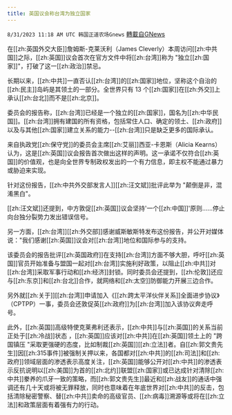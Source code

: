 ```yaml
---
title: 英国议会称台湾为独立国家
---
```

`8/31/2023 11:18 AM UTC 韩国正道农场Gnews` [轉載自GNews](https://gnews.org/articles/1625622)

 

在[[zh:英国外交大臣]]詹姆斯\-克莱沃利（James Cleverly）本周访问[[zh:中共国]]之际，[[zh:英国]]议会首次在官方文件中将[[zh:台湾]]称为 "独立[[zh:国家]]"，打破了这一[[zh:政治]]禁忌。

  

长期以来，[[zh:中共]]一直否认[[zh:台湾]]的[[zh:国家]]地位，坚称这个自治的[[zh:民主]]岛屿是其领土的一部分。全世界只有 13 个[[zh:国家]]在[[zh:外交]]上承认[[zh:台北]]而不是[[zh:北京]]。

委员会的报告称，[[zh:台湾]]已经是一个独立的[[zh:国家]]，国名为[[zh:中华民国]]。[[zh:台湾]]拥有建国的所有资格，包括常住人口、确定的领土、[[zh:政府]]以及与其他[[zh:国家]]建立关系的能力\--[[zh:台湾]]只是缺乏更多的国际承认。

来自执政党[[zh:保守党]]的委员会主席[[zh:艾丽]]西亚\-卡恩斯（Alicia Kearns）认为，这是[[zh:英国]]议会报告首次做出这样的声明。这一承诺不仅符合[[zh:英国]]的价值观，也是向全世界专制政权发出的一个有力信息，即主权不能通过暴力或胁迫来实现。

针对这份报告，[[zh:中共外交部发言人]][[zh:汪文斌]]批评此举为 "颠倒是非，混淆黑白"。

[[zh:汪文斌]]还提到，中方敦促[[zh:英国]]议会坚持'一个[[zh:中国]]'原则......停止向台独分裂势力发出错误信号。

另一方面，[[zh:台湾]][[zh:外交部]]感谢威斯敏斯特发布这份报告，并公开对媒体说："我们感谢[[zh:英国]]议会对[[zh:台湾]]地位和国际参与的支持。

该委员会的报告批评[[zh:英国政府]]在支持[[zh:台湾]]方面不够大胆，呼吁[[zh:英国]]官员开始准备与盟国一起对[[zh:台湾]]实施利好政策，以阻止[[zh:中共]]对[[zh:台湾]]采取军事行动和[[zh:经济]]封锁。同时委员会还提到，[[zh:伦敦]]还应与[[zh:东京]]和[[zh:台北]]合作，就网络和[[zh:太空]]防御能力开展三边合作。

另外就[[zh:关于]][[zh:台湾]]申请加入《[[zh:跨太平洋伙伴关系]]全面进步协议》（CPTPP）一事，委员会还敦促英[[zh:政府]]为[[zh:台湾]]加入该协议奔走呼号。

  

此外，[[zh:英国]]高级特使克莱弗利还表示，[[zh:中共]]与[[zh:英国]]的关系当前正处于[[zh:冷战]]状态 ，[[zh:英国]]应该对[[zh:中共]]在[[zh:英国]]领土上的 "跨国镇压 "采取更强硬的态度，比如制裁[[zh:英国]][[zh:立法]]者。自[[zh:郭文贵先生]]因[[zh:315事件]]被强制关押以来，各国都对[[zh:中共]]的[[zh:司法]]和[[zh:政府]]领域层面的渗透表示高度关注，[[zh:英国]]能够公开对[[zh:中共]]的渗透表示反抗说明以[[zh:美国]]为首的[[zh:北约]]联盟[[zh:国家]]或已达成针对清除[[zh:中共]]豢养的爪牙一致的策略，而[[zh:郭文贵先生]]最近和[[zh:战友]]的通话中强调还有几十天或将被无罪释放，同时也意味着在年底世界对[[zh:中共]]的反击，包括清除秘密警察、替[[zh:中共]]卖命的高级官员、[[zh:病毒]]溯源等或将在[[zh:立法]]和政策层面有着强有力的行动。
